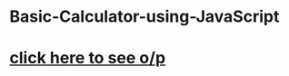 # Basic-Calculator-using-JavaScript
# [click here to see o/p](https://vikrant019.github.io/Basic-Calculator-using-JavaScript/)

